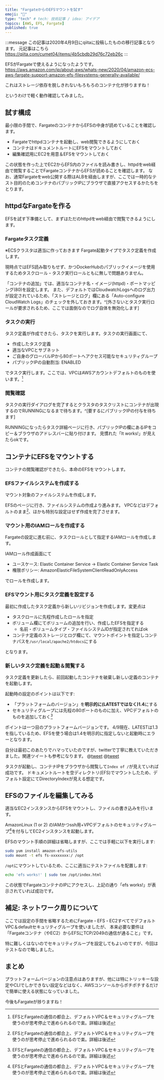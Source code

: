 ```yaml
---
title: "FargateからのEFSマウントを試す"
emoji: "🐡"
type: "tech" # tech: 技術記事 / idea: アイデア
topics: [AWS, EFS, Fargate]
published: true
---
```


:::message
この記事は2020年4月9日にqiitaに投稿したものの移行記事となります。
元記事はこちら https://qiita.com/cumet04/items/4b5cbdb29d76c72eb26c
:::

EFSがFargateで使えるようになったようです。
https://aws.amazon.com/jp/about-aws/whats-new/2020/04/amazon-ecs-aws-fargate-support-amazon-efs-filesystems-generally-available/

これはストレージ依存を脱しきれないもろもろのコンテナ化が捗りますね！

というわけで軽く動作確認してみました。

## 試す構成
最小限の手間で、FargateのコンテナからEFSの中身が読めていることを確認します。

* Fargateでhttpdコンテナを起動し、web閲覧できるようにしておく
* コンテナはドキュメントルートにEFSをマウントしておく
* 編集確認用にEC2を用意＆EFSをマウントしておく

この状態を作った上でEC2からEFS内のファイルを読み書きし、httpdをweb経由で閲覧することでFargateコンテナからEFSが読めることを確認します。
なお、通常Fargateをweb公開する際はALBを経由しますが、ここでは一時的なテスト目的のためコンテナのパブリックIPにブラウザで直接アクセスするかたちをとります。

## httpdなFargateを作る
EFSを試す下準備として、まずはただのhttpdをweb経由で閲覧できるようにします。

### Fargateタスク定義
※ECSクラスタは適当に作っておきます
Fargate起動タイプでタスク定義を作成します。

現時点ではEFS読み取りもせず、かつDockerHubのパブリックイメージを使用するためタスクロール・タスク実行ロールともに無しで問題ありません。

「コンテナの追加」では、適当なコンテナ名・イメージ(httpd)・ポートマッピング(80)を設定します。
また、デフォルトではCloudwatchLogsへのログ出力が設定されているため、「ストレージとログ」欄にある「Auto-configure CloudWatch Logs」のチェックを外しておきます。^[外さないとタスク実行ロールが要求されるため、ここでは面倒なのでログ自体を無効化します]

### タスクの実行
タスク定義が作成できたら、タスクを実行します。タスクの実行画面にて、

* 作成したタスク定義
* 適当なVPCとサブネット
* ご自身のグローバルIPから80ポートへアクセス可能なセキュリティグループ
* パブリックIPの自動割当: ENABLED

でタスク実行します。ここでは、VPCはAWSアカウントデフォルトのものを使います。[^1]

[^1]: EFSとFargateの通信の都合上、デフォルトVPC＆セキュリティグループを使うのが思考停止で進められるので楽。詳細は後述

### 閲覧確認
タスクの実行ダイアログを完了するとクラスタのタスクリストにコンテナが出現するのでRUNNINGになるまで待ちます。^[要するにパブリックIPの付与を待ちます]

RUNNINGになったらタスク詳細ページに行き、パブリックIPの欄にあるIPをコピー＆ブラウザのアドレスバーに貼り付けます。
見慣れた「It works!」が見えたらokです。

## コンテナにEFSをマウントする

コンテナの閲覧確認ができたら、本命のEFSをマウントします。

### EFSファイルシステムを作成する
マウント対象のファイルシステムを作成します。

EFSのページに行き、ファイルシステムの作成より進みます。
VPCなどはデフォルトのまま[^1]、ほかも特別な設定はせず作成を完了させます。

### マウント用のIAMロールを作成する
Fargateの設定に進む前に、タスクロールとして指定するIAMロールを作成します。

IAMロール作成画面にて

* ユースケース: Elastic Container Service -> Elastic Container Service Task
* 権限ポリシー: AmazonElasticFileSystemClientReadOnlyAccess

でロールを作成します。

### EFSマウント用にタスク定義を設定する
最初に作成したタスク定義から新しいリビジョンを作成します。変更点は

* タスクロールに先程作成したロールを指定
* ボリューム欄にてボリュームの追加を行い、作成したEFSを指定する
  - 名前・ボリュームタイプ・ファイルシステムIDが指定されてればok
* コンテナ定義のストレージとログ欄にて、マウントポイントを指定しコンテナパスを`/usr/local/apache2/htdocs`にする

となります。

### 新しいタスク定義を起動＆閲覧する
タスク定義を更新したら、前回起動したコンテナを破棄し新しい定義のコンテナを起動します。

起動時の設定のポイントは以下です:

* 「プラットフォームのバージョン」を**明示的に(LATESTではなく)1.4**にする
* セキュリティグループには先程の80ポートのものに加え、VPCデフォルトのものを追加しておく[^1]

ポイントは一つ目のプラットフォームバージョンです。
4/9現在、LATESTは1.3を指しているため、EFSを使う場合は1.4を明示的に指定しないと起動時にエラーとなります。

自分は最初このあたりでハマっていたのですが、twitterで丁寧に教えていただきました。関連ツイートも参考になります。
@[tweet](https://twitter.com/toricls/status/1248122352174424064)
@[tweet](https://twitter.com/toricls/status/1247975937074843648)

タスクが起動し、コンテナIPをブラウザから閲覧して`Index of /`が見えていれば成功です。
ドキュメントルートを空ディレクトリ(EFS)でマウントしたため、デフォルト設定にてDirectoryIndexが見える想定です。


## EFSのファイルを編集してみる
適当なEC2インスタンスからEFSをマウントし、ファイルの書き込みを行います。

AmazonLinux (1 or 2) のIAMかつssh用+VPCデフォルトのセキュリティグループ[^1]を付与してEC2インスタンスを起動します。

EFSのマウント手順の詳細は省略しますが、ここでは手軽に以下を実行します:

```bash
sudo yum install amazon-efs-utils
sudo mount -t efs fs-xxxxxxxx:/ /opt
```

`/opt`にマウントしているため、ここに適当にテストファイルを配置します:

```bash
echo 'efs works!' | sudo tee /opt/index.html
```

この状態でFargateコンテナのIPにアクセスし、上記の通り「efs works!」が表示されていれば成功です。

## 補足: ネットワーク周りについて
ここでは設定の手間を省略するためにFargate・EFS・EC2すべてでデフォルトVPC＆defaultセキュリティグループを使いましたが、
本来必要な要件は「Fargateコンテナ（やEC2）からEFSにTCP/2049の通信が通ること」です。

特に難しくはないのでセキュリティグループを設定してもよいのですが、今回はテストなので略しました。

## まとめ
プラットフォームバージョンの注意点はありますが、他には特にトリッキーな設定やCLIでしかできない設定などはなく、AWSコンソールからポチポチするだけで簡単に使える状態になっていました。

今後もFargateが捗りますね！

